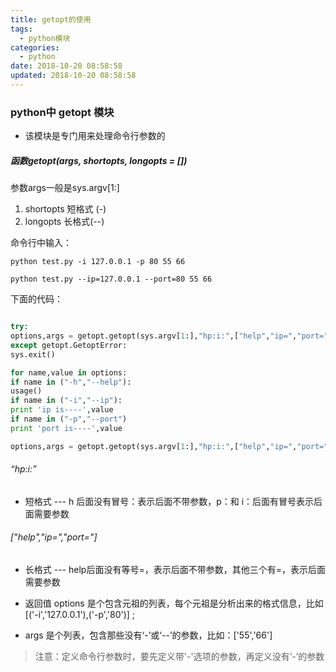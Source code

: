 ```yaml
---
title: getopt的使用
tags:
  - python模块
categories:
  - python
date: 2018-10-20 08:58:58
updated: 2018-10-20 08:58:58
---
```


### python中 getopt 模块
- 该模块是专门用来处理命令行参数的


##### 函数getopt(args, shortopts, longopts = [])

参数args一般是sys.argv[1:]
1. shortopts  短格式 (-) 
1. longopts 长格式(--) 

命令行中输入：
```
python test.py -i 127.0.0.1 -p 80 55 66

python test.py --ip=127.0.0.1 --port=80 55 66
```

下面的代码：
```python

try:
options,args = getopt.getopt(sys.argv[1:],"hp:i:",["help","ip=","port="])
except getopt.GetoptError:
sys.exit()

for name,value in options:
if name in ("-h","--help"):
usage()
if name in ("-i","--ip"):
print 'ip is----',value
if name in ("-p","--port")
print 'port is----',value

options,args = getopt.getopt(sys.argv[1:],"hp:i:",["help","ip=","port="])
```

###### “hp:i:”
- 短格式 --- h 后面没有冒号：表示后面不带参数，p：和 i：后面有冒号表示后面需要参数

###### ["help","ip=","port="]

- 长格式 --- help后面没有等号=，表示后面不带参数，其他三个有=，表示后面需要参数

- 返回值 options 是个包含元祖的列表，每个元祖是分析出来的格式信息，比如 [('-i','127.0.0.1'),('-p','80')] ;
-  args 是个列表，包含那些没有‘-’或‘--’的参数，比如：['55','66']

> 注意：定义命令行参数时，要先定义带'-'选项的参数，再定义没有‘-’的参数